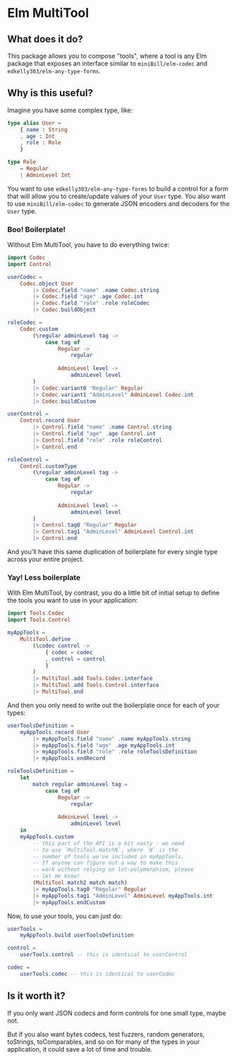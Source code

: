 # Elm MultiTool

## What does it do?

This package allows you to compose "tools", where a tool is any Elm package that
exposes an interface similar to `miniBill/elm-codec` and 
`edkelly303/elm-any-type-forms`.

## Why is this useful?

Imagine you have some complex type, like:

```elm
type alias User = 
    { name : String
    , age : Int
    , role : Role
    }

type Role 
    = Regular
    | AdminLevel Int
```

You want to use `edkelly303/elm-any-type-forms` to build a control for a form 
that will allow you to create/update values of your `User` type. You also 
want to use `miniBill/elm-codec` to generate JSON encoders and decoders for the 
`User` type.

### Boo! Boilerplate!

Without Elm MultiTool, you have to do everything twice:

```elm
import Codec
import Control

userCodec = 
    Codec.object User
        |> Codec.field "name" .name Codec.string
        |> Codec.field "age" .age Codec.int
        |> Codec.field "role" .role roleCodec
        |> Codec.buildObject

roleCodec =
    Codec.custom 
        (\regular adminLevel tag ->
            case tag of 
                Regular -> 
                    regular
                
                AdminLevel level -> 
                    adminLevel level
        )
        |> Codec.variant0 "Regular" Regular
        |> Codec.variant1 "AdminLevel" AdminLevel Codec.int
        |> Codec.buildCustom

userControl = 
    Control.record User
        |> Control.field "name" .name Control.string
        |> Control.field "age" .age Control.int
        |> Control.field "role" .role roleControl
        |> Control.end

roleControl =
    Control.customType
        (\regular adminLevel tag ->
            case tag of 
                Regular -> 
                    regular
               
                AdminLevel level -> 
                    adminLevel level
        )
        |> Control.tag0 "Regular" Regular
        |> Control.tag1 "AdminLevel" AdminLevel Control.int
        |> Control.end
```
And you'll have this same duplication of boilerplate for every single type across your entire project.

### Yay! Less boilerplate

With Elm MultiTool, by contrast, you do a little bit of initial setup to define the tools you want to use in your application:

```elm
import Tools.Codec
import Tools.Control

myAppTools =
    MultiTool.define
        (\codec control ->
            { codec = codec
            , control = control
            }
        )
        |> MultiTool.add Tools.Codec.interface
        |> MultiTool.add Tools.Control.interface
        |> MultiTool.end
```

And then you only need to write out the boilerplate once for each of your types:

```elm
userToolsDefinition = 
    myAppTools.record User
        |> myAppTools.field "name" .name myAppTools.string
        |> myAppTools.field "age" .age myAppTools.int
        |> myAppTools.field "role" .role roleToolsDefinition
        |> myAppTools.endRecord

roleToolsDefinition =
    let
        match regular adminLevel tag =
            case tag of 
                Regular -> 
                    regular
                    
                AdminLevel level -> 
                    adminLevel level
    in
    myAppTools.custom 
        -- this part of the API is a bit nasty - we need
        -- to use `MultiTool.matchN`, where `N` is the 
        -- number of tools we've included in myAppTools.
        -- If anyone can figure out a way to make this 
        -- work without relying on let-polymorphism, please
        -- let me know!
        (MultiTool.match2 match match) 
        |> myAppTools.tag0 "Regular" Regular
        |> myAppTools.tag1 "AdminLevel" AdminLevel myAppTools.int
        |> myAppTools.endCustom
```

Now, to use your tools, you can just do:

```elm
userTools = 
    myAppTools.build userToolsDefinition

control = 
    userTools.control -- this is identical to userControl

codec = 
    userTools.codec -- this is identical to userCodec
```

## Is it worth it?

If you only want JSON codecs and form controls for one small type, maybe not. 

But if you also want bytes codecs, test fuzzers, random generators, toStrings, toComparables, and so on for many of the types in your application, it could save a lot of time and trouble.